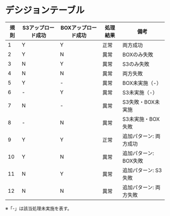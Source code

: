# デシジョンテーブル

| 規則 | S3アップロード成功 | BOXアップロード成功 | 処理結果 | 備考 |
|------|------------------|-------------------|----------|------|
| 1    | Y                | Y                 | 正常      | 両方成功 |
| 2    | Y                | N                 | 異常      | BOXのみ失敗 |
| 3    | N                | Y                 | 異常      | S3のみ失敗 |
| 4    | N                | N                 | 異常      | 両方失敗 |
| 5    | Y                | -                 | 異常      | BOX未実施（-）|
| 6    | -                | Y                 | 異常      | S3未実施（-）|
| 7    | N                | -                 | 異常      | S3失敗・BOX未実施 |
| 8    | -                | N                 | 異常      | S3未実施・BOX失敗 |
| 9    | Y                | Y                 | 正常      | 追加パターン: 両方成功 |
| 10   | Y                | N                 | 異常      | 追加パターン: BOX失敗 |
| 11   | N                | Y                 | 異常      | 追加パターン: S3失敗 |
| 12   | N                | N                 | 異常      | 追加パターン: 両方失敗 |

※「-」は該当処理未実施を表す。
